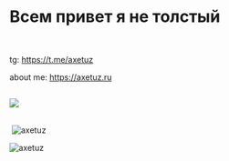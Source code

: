 <h1 align="left">Всем привет я не толстый</h1></br>
<p align="left">tg: <a href="https://t.me/axetuz">https://t.me/axetuz</a></p>
<p align="left">about me: <a href="https://axetuz.ru">https://axetuz.ru</a></p>

## 
[![ ](https://skillicons.dev/icons?i=ubuntu,vscode,bash,git,npm,javascript,typescript,tailwind,nuxt,vue,cloudflare,discord,nginx,prometheus,docker,photoshop,premiere&theme=dark&perline=5)](https://skillicons.dev)
## 

<p>&nbsp;<img align="center" src="https://github-readme-stats.vercel.app/api?username=axetuz&show_icons=true&locale=en" alt="axetuz" /></p>

<p align="left"> <img src="https://komarev.com/ghpvc/?username=axetuz&label=Profile%20views&color=0e75b6&style=flat" alt="axetuz" /> </p>
